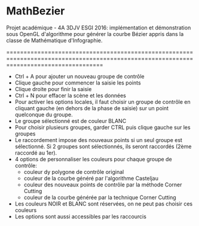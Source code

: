 # MathBezier
Projet académique - 4A 3DJV ESGI 2016: implémentation et démonstration sous OpenGL d'algorithme pour générer la courbe Bézier appris dans la classe de Mathématique d'Infographie.

========================================================================================================================================

- Ctrl + A pour ajouter un nouveau groupe de contrôle
- Clique gauche pour commencer la saisie les points
- Clique droite pour finir la saisie
- Ctrl + N pour effacer la scène et les données
- Pour activer les options locales, il faut choisir un groupe de contrôle en cliquant gauche (en dehors de la phase de saisie) sur un point quelconque du groupe. 
- Le groupe sélectionné est de couleur BLANC
- Pour choisir plusieurs groupes, garder CTRL puis clique gauche sur les groupes
- Le raccordement impose des nouveaux points si un seul groupe est sélectionné. Si 2 groupes sont sélectionnés, ils seront raccordés (2ème raccordé au 1er).
- 4 options de personnaliser les couleurs pour chaque groupe de contrôle:
	+ couleur dy polygone de contrôle original
	+ couleur de la courbe généré par l'algorithme Casteljau
	+ couleur des nouveaux points de contrôle par la méthode Corner Cutting
	+ couleur de la courbe générée par la technique Corner Cutting
- Les couleurs NOIR et BLANC sont réservées, on ne peut pas choisir ces couleurs
- Les options sont aussi accessibles par les raccourcis
